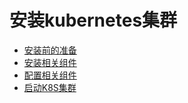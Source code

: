# 安装kubernetes集群
* [安装前的准备](pre_installing.md)
* [安装相关组件](installing.md)
* [配置相关组件](configuration.md)
* [启动K8S集群](startup_cluster.md)